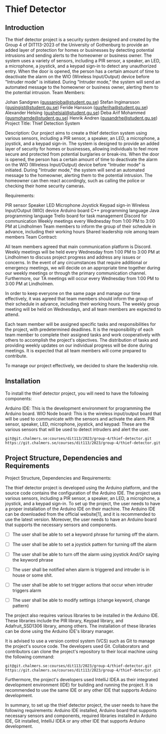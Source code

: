 # Thief Detector



## Introduction

The thief detector project is a security system designed and created by the Group 4 of DIT113-2023 of the University of Gothenburg to provide an added layer of protection for homes or 
businesses by detecting potential intrusions and sending alerts to the homeowner or business owner. 
The system uses a variety of sensors, including a PIR sensor, a speaker, an LED, a microphone, a joystick, and 
a keypad sign-in to detect any unauthorized entry. When the door is opened, the person has a certain amount of time to 
deactivate the alarm on the WIO (Wireless Input/Output) device before "Intruder mode" is initiated. 
During "Intruder mode," the system will send an automated message to the homeowner or business owner, 
alerting them to the potential intrusion.
Team Members:

Johan Sandgren (gussanjoba@student.gu.se)
Stefan Ingimarsson (gusingist@student.gu.se)
Feride Hansson (gusferiha@student.gu.se)
Alexander Helsing (gushelsial@student.gu.se)
Deba Arif Mohammed (gusmohamde@student.gu.se)
Henrik Andren (gusandrhe@student.gu.se)
Project Title: Thief Detection System

Description:
Our project aims to create a thief detection system using various sensors, including a PIR sensor, a speaker, an LED, a microphone, a joystick, and a keypad sign-in. The system is designed to provide an added layer of security for homes or businesses, allowing individuals to feel more secure and protected from potential burglaries or break-ins. When the door is opened, the person has a certain amount of time to deactivate the alarm on the WIO (Wireless Input/Output) device before "Intruder mode" is initiated. During "Intruder mode," the system will send an automated message to the homeowner, alerting them to the potential intrusion. The homeowner can then react accordingly, such as calling the police or checking their home security cameras.

Requirements:

PIR sensor
Speaker
LED
Microphone
Joystick
Keypad sign-in
Wireless Input/Output (WIO) device
Arduino board
C++ programming language
Java programming language
Trello board for task management
Discord for communication
Weekly meetings every Wednesday from 1:00 PM to 3:00 PM at Lindholmen
Team members to inform the group of their schedule in advance, including their working hours
Shared leadership role among team members
Team Contract:

All team members agreed that main communication platform is Discord. Weekly meetings will be held every Wednesday from 1:00 PM to 3:00 PM at Lindholmen to discuss project progress and address any issues or concerns. In the event of any circumstances that require additional or emergency meetings, we will decide on an appropriate time together during our weekly meetings or through the primary communication channel. Furthermore, our TA meetings will occur every Wednesday from 1:00 PM to 3:00 PM at Lindholmen.

In order to keep everyone on the same page and manage our time effectively, it was agreed that team members should inform the group of their schedule in advance, including their working hours. The weekly group meeting will be held on Wednesdays, and all team members are expected to attend.

Each team member will be assigned specific tasks and responsibilities for the project, with predetermined deadlines. It is the responsibility of each team member to complete their assigned tasks and work cooperatively with others to accomplish the project's objectives. The distribution of tasks and providing weekly updates on our individual progress will be done during meetings. It is expected that all team members will come prepared to contribute.

To manage our project effectively, we decided to share the leadership role.

## Installation
To install the thief detector project, you will need to have the following components:

Arduino IDE: This is the development environment for programming the Arduino board.
WIO Node board: This is the wireless input/output board that will be used to communicate with the sensors and 
activate the alarm.
PIR sensor, speaker, LED, microphone, joystick, and keypad: These are the various sensors that will be used 
to detect intruders and alert the user.


```
git@git.chalmers.se:courses/dit113/2023/group-4/thief-detector.git
https://git.chalmers.se/courses/dit113/2023/group-4/thief-detector.git
```

## Project Structure, Dependencies and Requirements

Project Structure, Dependencies and Requirements:

The thief detector project is developed using the Arduino platform, and the source code contains the configuration 
of the Arduino IDE. The project uses various sensors, including a PIR sensor, a speaker, an LED, a microphone, 
a joystick, and a keypad sign-in.
To set up the project, the user needs to have a proper installation of the Arduino IDE on their machine. 
The Arduino IDE can be downloaded from the official website[1], and it is recommended to use the latest version. 
Moreover, the user needs to have an Arduino board that supports the necessary sensors and components.
- [ ] The user shall be able to set a keyword phrase for turning off the alarm.
- [ ] The user shall be able to set a joystick pattern for turning off the alarm
- [ ] The user shall be able to turn off the alarm using joystick And/Or saying the keyword phrase
- [ ] The user shall be notified when alarm is triggered and intruder is in house or some shit.
- [ ] The user shall be able to set trigger actions that occur when intruder triggers alarm
- [ ] The user shall be able to modify settings (change keyword, change pattern)


The project also requires various libraries to be installed in the Arduino IDE. These libraries include the PIR library,
Keypad library, and Adafruit_SSD1306 library, among others. The installation of these libraries can be done using the 
Arduino IDE's library manager.

It is advised to use a version control system (VCS) such as Git to manage the project's source code. 
The developers used Git. Collaborators and contributors can clone the project's 
repository to their local machine using the following command:

```
git@git.chalmers.se:courses/dit113/2023/group-4/thief-detector.git
https://git.chalmers.se/courses/dit113/2023/group-4/thief-detector.git
```


Furthermore, the project's developers used  IntelliJ IDEA as their integrated development environment (IDE) 
for building and running the project. It is recommended to use the same IDE or any other IDE that supports 
Arduino development.

In summary, to set up the thief detector project, the user needs to have the following requirements:
Arduino IDE installed,
Arduino board that supports necessary sensors and components,
required libraries installed in Arduino IDE,
Git installed,
IntelliJ IDEA or any other IDE that supports Arduino development.



